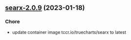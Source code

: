 

## [searx-2.0.9](https://github.com/truecharts/charts/compare/searxng-2.0.14...searx-2.0.9) (2023-01-18)

### Chore

- update container image tccr.io/truecharts/searx to latest
  
  